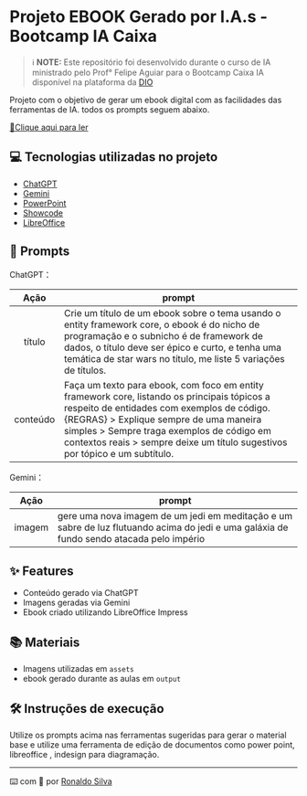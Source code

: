 # Projeto EBOOK Gerado por I.A.s - Bootcamp IA Caixa

 > ℹ️ **NOTE:** Este repositório foi desenvolvido durante o curso de IA ministrado pelo Prof° Felipe Aguiar para o Bootcamp Caixa IA disponível na plataforma da [DIO](https://dio.me)

Projeto com o objetivo de gerar um ebook digital com as facilidades das ferramentas de IA. todos os prompts seguem abaixo.

<a href="https://github.com/ronaldofas/ebook-bootcamp-ia/tree/main/output/ebook%20entity%20v1.pdf" title="View PDF now"> 📕Clique aqui para ler</a>

## 💻 Tecnologias utilizadas no projeto

- [ChatGPT](https://chat.openai.com/) 
- [Gemini](https://gemini.google.com/app)
- [PowerPoint](https://www.microsoft.com/en/microsoft-365/powerpoint)
- [Showcode](https://showcode.app)
- [LibreOffice](https://pt-br.libreoffice.org/baixe-ja/libreoffice-novo/)

## 🧠 Prompts

ChatGPT：

|   Ação   | prompt                                                                                                                                                                                                                                                                         |
| :------: | ------------------------------------------------------------------------------------------------------------------------------------------------------------------------------------------------------------------------------------------------------------------------------ |
|  título  | Crie um título de um ebook sobre o tema usando o entity framework core, o ebook é do nicho de programação e o subnicho é de framework de dados, o título deve ser épico e curto, e tenha uma temática de star wars no título, me liste 5 variações de títulos.                                                        |
| conteúdo | Faça um texto para ebook, com foco em entity framework core, listando os principais tópicos a respeito de entidades com exemplos de código. {REGRAS} > Explique sempre de uma maneira simples > Sempre traga exemplos de código em contextos reais > sempre deixe um título sugestivos por tópico e um subtítulo.

Gemini：

|  Ação  | prompt                                                                                                                                   |
| :----: | ---------------------------------------------------------------------------------------------------------------------------------------- |
| imagem | gere uma nova imagem de um jedi em meditação e um sabre de luz flutuando acima do jedi e uma galáxia de fundo sendo atacada pelo império |

## ✨ Features

- Conteúdo gerado via ChatGPT
- Imagens geradas via Gemini
- Ebook criado utilizando LibreOffice Impress

## 📚 Materiais

- Imagens utilizadas em `assets`
- ebook gerado durante as aulas em `output`

## 🛠️ Instruções de execução

Utilize os prompts acima nas ferramentas sugeridas para gerar o material base e utilize uma ferramenta de edição de documentos como power point, libreoffice , indesign para diagramação.

---

⌨️ com 💜 por [Ronaldo Silva](https://github.com/ronaldofas)
